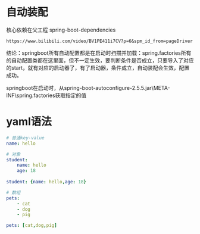 # 自动装配



核心依赖在父工程 spring-boot-dependencies

```
https://www.bilibili.com/video/BV1PE411i7CV?p=6&spm_id_from=pageDriver
```

结论：springboot所有自动配置都是在启动时扫描并加载：spring.factories所有的自动配置类都在这里面，但不一定生效，要判断条件是否成立，只要导入了对应的start，就有对应的启动器了，有了启动器，条件成立，自动装配会生效，配置成功。



springboot在启动时，从spring-boot-autoconfigure-2.5.5.jar\META-INF\spring.factories获取指定的值





# yaml语法

```yml
# 普通key-value
name: hello

# 对象
student:
	name: hello
	age: 18
	
student: {name: hello,age: 18}

# 数组
pets:
	- cat
	- dog
	- pig

pets: [cat,dog,pig]
```











